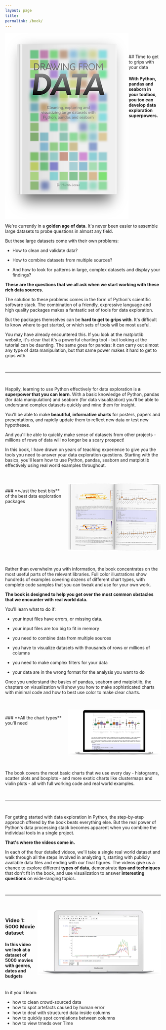 ```yaml
---
layout: page
title:  
permalink: /book/
---
```

<img align="left" src="../images/drawing_from_data.png" alt="drawing" width="400"/>
<br/><br/><br/><br/>
## Time to get to grips with your data

#### With Python, pandas and seaborn in your toolbox, you too can develop data exploration superpowers.
<div style="clear: both;"></div>


We're currently in a **golden age of data**. It's never been easier to assemble large datasets to probe questions in almost any field.  

But these large datasets come with their own problems:

- How to clean and validate data?

- How to combine datasets from multiple sources?

- And how to look for patterns in large, complex datasets and display your findings?

**These are the questions that we all ask when we start working with these rich data sources.**

The solution to these problems comes in the form of Python's scientific software stack. The combination of a friendly, expressive language and high quality packages makes a fantastic set of tools for data exploration.

But the packages themselves can be **hard to get to grips with**. It's difficult to know where to get started, or which sets of tools will be most useful.

You may have already encountered this. If you look at the matplotlib website, it's clear that it's a powerful charting tool - but looking at the tutorial can be daunting. The same goes for pandas: it can carry out almost any type of data manipulation, but that same power makes it hard to get to grips with.

<br/>

---

<br/>

Happily, learning to use Python effectively for data exploration is **a superpower that you can learn**. With a basic knowledge of Python, pandas (for data manipulation) and seaborn (for data visualization) you'll be able to understand complex datasets quickly and mine them for insight.

You'll be able to make **beautiful, informative charts** for posters, papers and presentations, and rapidly update them to reflect new data or test new hypotheses.

And you'll be able to quickly make sense of datasets from other projects - millions of rows of data will no longer be a scary prospect!

In this book, I have drawn on years of teaching experience to give you the tools you need to answer your data exploration questions. Starting with the basics, you'll learn how to use Python, pandas, seaborn and matplotlib effectively using real world examples throughout.

<br/>
<br/>

<img align="right" src="../images/inside_pages.png" alt="drawing" width="300"/>
<br/>
### **Just the best bits** <br/>of the best data exploration packages
<div style="clear: both;"></div>

<br/>
<br/>

Rather than overwhelm you with information, the book concentrates on the most useful parts of the relevant libraries. Full color illustrations show hundreds of examples covering dozens of different chart types, with complete code samples that you can tweak and use for your own work.

**The book is designed to help you get over the most common obstacles that we encounter with real world data.**

You'll learn what to do if:

- your input files have errors, or missing data.

- your input files are too big to fit in memory

- you need to combine data from multiple sources

- you have to visualize datasets with thousands of rows or millions of columns

- you need to make complex filters for your data

- your data are in the wrong format for the analysis you want to do


Once you understand the basics of pandas, seaborn and matplotlib, the chapters on visualization will show you how to make sophisticated charts with minimal code and how to best use color to make clear charts.


<br/>
<br/>

<img align="right" src="../images/chart_types.png" alt="drawing" width="300"/>
<br/>
### **All the chart types** you'll need
<div style="clear: both;"></div>

<br/>
<br/>

The book covers the most basic charts that we use every day - histograms, scatter plots and boxplots - and more exotic charts like clustermaps and violin plots - all with full working code and real world examples.

<br/>

---

<br/>

For getting started with data exploration in Python, the step-by-step approach offered by the book beats everything else. But the real power of Python's data processing stack becomes apparent when you combine the individual tools in a single project.

**That's where the videos come in.**

In each of the four detailed videos, we'll take a single real world dataset and walk through all the steps involved in analyzing it, starting with publicly available data files and ending with our final figures. The videos give us a chance to explore different **types of data**, demonstrate **tips and techniques** that don't fit in the book, and use visualization to answer **interesting questions** on wide-ranging topics.

<br/>

---

<br/>

<br/>

<img align="right" src="../images/video1.png" alt="drawing" width="400"/>

### **Video 1: 5000 Movie dataset**

#### In this video we look at a dataset of 5000 movies with genres, dates and budgets
<div style="clear: both;"></div>

<br/>
In it you'll learn:

- how to clean crowd-sourced data
- how to spot artefacts caused by human error
- how to deal with structured data inside columns
- how to quickly spot correlations between columns
- how to view trneds over Time
